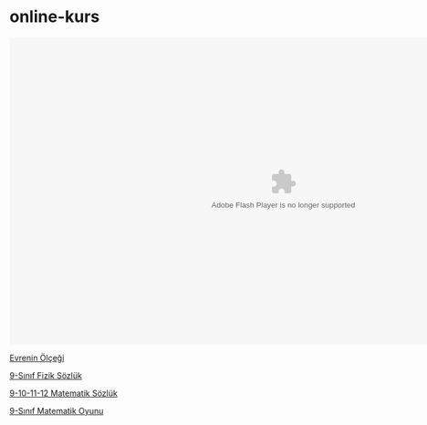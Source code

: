 # online-kurs

<embed src="http://i.notdoppler.com/files/thescaleoftheuniverse2.swf" quality="high" pluginspage="http://www.macromedia.com/shockwave/download/index.cgi?P1_Prod_Version=ShockwaveFlash" type="application/x-shockwave-flash" width="960" height="540">

<a href="https://www.htwins.net/scale2/">Evrenin Ölçeği</a>

<a href='https://f.eba.gov.tr/Fizik9Sozluk/index.html'>9-Sınıf Fizik Sözlük</a>

<a href='https://f.eba.gov.tr/MATSozluk/Sozluk.html'>9-10-11-12 Matematik Sözlük</a>

<a href='https://f.eba.gov.tr/MatematikAraclariUygulamasi/'>9-Sınıf Matematik Oyunu</a>
